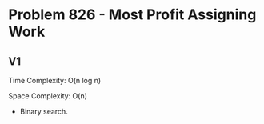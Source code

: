 # Problem 826 - Most Profit Assigning Work

## V1

Time Complexity: O(n log n)

Space Complexity: O(n)

- Binary search.
